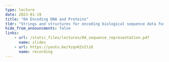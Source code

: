 ```yaml
---
type: lecture
date: 2023-01-19
title: "04 Encoding DNA and Proteins"
tldr: "Strings and structures for encoding biological sequence data for computation"
hide_from_announcments: false
links: 
    - url: /static_files/lectures/04_sequence_representation.pdf
      name: slides
    - url: https://youtu.be/XzqvKZvItzU 
      name: recording
---
```

